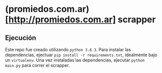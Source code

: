 # (promiedos.com.ar)[http://promiedos.com.ar] scrapper

## Ejecución

Este repo fue creado utilizando `python 3.6.3`.
Para instalar las dependencias, ejectuar `pip install -r requirements.txt`, idealmente bajo un `virtualenv`.
Una vez instaladas las dependencias, ejecutar `python main.py` para correr el scrapper.   